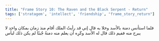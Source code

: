 ```yaml
---
title: "Frame Story 10: The Raven and the Black Serpent - Return"
tags: ['stratagem', 'intellect', 'friendship', "frame_story_return"]
---
```


 فلما استأنس دمنة بالأسد وخلا به قال إني قد رأيتُ الملك أقام منذ زمان بمكان واحد لا يبرح منه ففيم ذلك قال له الأسد وكَرِه أن يعلم منه دمنةُ جُبنًا لم يكن ذلك لبأس
